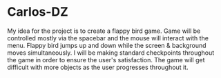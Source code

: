 # Carlos-DZ

My idea for the project is to create a flappy bird game. Game will be controlled mostly via the spacebar and the mouse will interact with the menu. Flappy bird jumps up and down while the screen & background moves simultaneously. I will be making standard checkpoints throughout the game in order to ensure the user's satisfaction. The game will get difficult with more objects as the user progresses throughout it.
